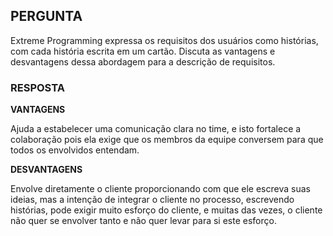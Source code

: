 ## PERGUNTA

Extreme Programming expressa os requisitos dos usuários como histórias, com cada história escrita em um cartão. Discuta as vantagens e desvantagens dessa abordagem para a descrição de requisitos.

### RESPOSTA

**VANTAGENS**

Ajuda a estabelecer uma comunicação clara no time, e isto fortalece a colaboração pois ela exige que os membros da equipe conversem para que todos os envolvidos entendam. 

**DESVANTAGENS**

Envolve diretamente o cliente proporcionando com que ele escreva suas ideias, mas a intenção de integrar o cliente no processo, escrevendo histórias, pode exigir muito esforço do cliente, e muitas das vezes, o cliente não quer se envolver tanto e não quer levar para si este esforço. 
